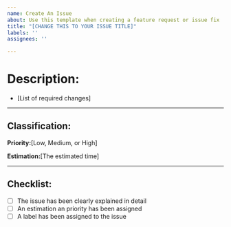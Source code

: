 ```yaml
---
name: Create An Issue
about: Use this template when creating a feature request or issue fix
title: "[CHANGE THIS TO YOUR ISSUE TITLE]"
labels: ''
assignees: ''

---
```


# Description:
* [List of required changes]

---
## Classification:
**Priority:**[Low, Medium, or High]

**Estimation:**[The estimated time]

---

## Checklist:
- [ ] The issue has been clearly explained in detail
- [ ] An estimation an priority has been assigned
- [ ] A label has been assigned to the issue
